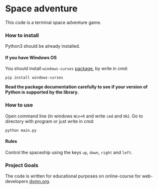 # Space adventure

This code is a terminal space adventure game.

### How to install

Python3 should be already installed.

#### If you have Windows OS
You should install `windows-curses` [package](https://pypi.org/project/windows-curses/), by write in cmd:
```
pip install windows-curses
```

**Read the package documentation carefully to see if your version of Python is supported by the library.**

### How to use

Open command line (in windows `Win+R` and write `cmd` and `Ok`). Go to directory with program or just write in cmd:
```
python main.py
```

#### Rules

Control the spaceship using the keys `up`, `down`, `right` and `left`.

### Project Goals

The code is written for educational purposes on online-course for web-developers [dvmn.org](https://dvmn.org/).
